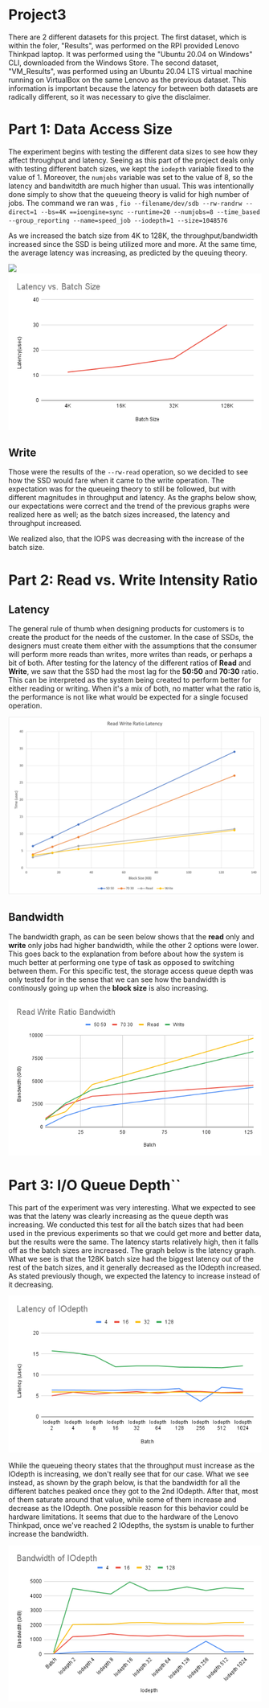 # Project3

There are 2 different datasets for this project. The first dataset, which is within the foler, "Results", was performed on the RPI provided Lenovo Thinkpad laptop. It was performed using the "Ubuntu 20.04 on Windows" CLI, downloaded from the Windows Store. The second dataset, "VM_Results", was performed using an Ubuntu 20.04 LTS virtual machine running on VirtualBox on the same Lenovo as the previous dataset. This information is important because the latency for between both datasets are radically different, so it was necessary to give the disclaimer. 


# Part 1: Data Access Size

The experiment begins with testing the different data sizes to see how they affect throughput and latency. Seeing as this part of the project deals only with testing different batch sizes, we kept the ```iodepth``` variable fixed to the value of 1. Moreover, the ```numjobs``` variable was set to the value of 8, so the latency and bandwitdth are much higher than usual. This was intentionally done simply to show that the queueing theory is valid for high number of jobs. The command we ran was , ```fio --filename/dev/sdb --rw-randrw --direct=1 --bs=4K ==ioengine=sync --runtime=20 --numjobs=8 --time_based --group_reporting --name=speed_job --iodepth=1 --size=1048576```


As we increased the batch size from 4K to 128K, the throughput/bandwidth increased since the SSD is being utilized more and more. At the same time, the average latency was increasing, as predicted by the queuing theory. 

![](https://github.com/danielle-den/Project3/assets/143743140/d91db6ba-af47-4d66-ac06-dbddbf388149)    ![](https://github.com/danielle-den/Project3/blob/main/figures/1%20iodepth%20read%20Latency.png)

## Write
Those were the results of the ```--rw-read``` operation, so we decided to see how the SSD would fare when it came to the write operation. The expectation was for the queueing theory to still be followed, but with different magnitudes in throughput and latency. As the graphs below show, our expectations were correct and the trend of the previous graphs were realized here as well; as the batch sizes increased, the latency and throughput increased.

We realized also, that the IOPS was decreasing with the increase of the batch size. 

# Part 2: Read vs. Write Intensity Ratio

## Latency
The general rule of thumb when designing products for customers is to create the product for the needs of the customer. In the case of SSDs, the designers must create them either with the assumptions that the consumer will perform more reads than writes, more writes than reads, or perhaps a bit of both. After testing for the latency of the different ratios of **Read** and **Write**, we saw that the SSD had the most lag for the **50:50** and **70:30** ratio. This can be interpreted as the system being created to perform better for either reading or writing. When it's a mix of both, no matter what the ratio is, the performance is not like what would be expected for a single focused operation.

![](https://github.com/danielle-den/Project3/blob/main/figures/read%20write%20ratio%20latency.png)

## Bandwidth
The bandwidth graph, as can be seen below shows that the **read** only and **write** only jobs had higher bandwidth, while the other 2 options were lower. This goes back to the explanation from before about how the system is much better at performing one type of task as opposed to switching between them. For this specific test, the storage access queue depth was only tested for in the sense that we can see how the bandwidth is continously going up when the **block size** is also increasing. 

![](https://github.com/danielle-den/Project3/blob/main/figures/Read%20Write%20Ratio%20Bandwidth.png)

# Part 3: I/O Queue Depth``
This part of the experiment was very interesting. What we expected to see was that the lateny was clearly increasing as the queue depth was increasing. We conducted this test for all the batch sizes that had been used in the previous experiments so that we could get more and better data, but the results were the same. The latency starts relatively high, then it falls off as the batch sizes are increased. The graph below is the latency graph. What we see is that the 128K batch size had the biggest latency out of the rest of the batch sizes, and it generally decreased as the IOdepth increased. As stated previously though, we expected the latency to increase instead of it decreasing. 

![](https://github.com/danielle-den/Project3/blob/main/figures/Latency%20of%20IOdepth.png)

While the queueing theory states that the throughput must increase as the IOdepth is increasing, we don't really see that for our case. What we see instead, as shown by the graph below, is that the bandwidth for all the different batches peaked once they got to the 2nd IOdepth. After that, most of them saturate around that value, while some of them increase and decrease as the IOdepth. One possible reason for this behavior could be hardware limitations. It seems that due to the hardware of the Lenovo Thinkpad, once we've reached 2 IOdepths, the systsm is unable to further increase the bandwidth. 

![](https://github.com/danielle-den/Project3/blob/main/figures/Bandwidth%20of%20IOdepth.png)


